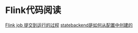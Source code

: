 # Flink代码阅读

[Flink job 提交到运行的过程](https://github.com/qlb7707/flinkread/blob/master/jobsubmit.md)
[statebackend是如何从配置中创建的](https://github.com/qlb7707/flinkread/blob/master/state.md)